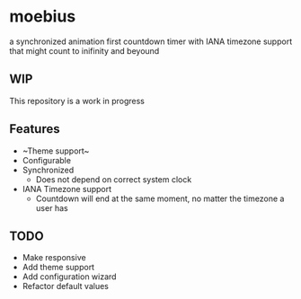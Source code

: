 # moebius

a synchronized animation first countdown timer with IANA timezone support that might count to inifinity and beyound

## WIP

This repository is a work in progress

## Features

- ~Theme support~
- Configurable
- Synchronized
  - Does not depend on correct system clock
- IANA Timezone support
  - Countdown will end at the same moment, no matter the timezone a user has

## TODO

- Make responsive
- Add theme support
- Add configuration wizard
- Refactor default values
